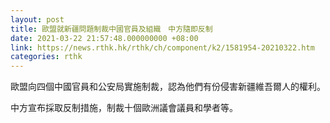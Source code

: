 ```yaml
---
layout: post
title: 歐盟就新疆問題制裁中國官員及組織　中方隨即反制
date: 2021-03-22 21:57:48.000000000 +08:00
link: https://news.rthk.hk/rthk/ch/component/k2/1581954-20210322.htm
categories: rthk
---
```


歐盟向四個中國官員和公安局實施制裁，認為他們有份侵害新疆維吾爾人的權利。

中方宣布採取反制措施，制裁十個歐洲議會議員和學者等。
